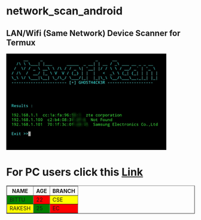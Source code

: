 # network_scan_android
<h2>LAN/Wifi (Same Network) Device Scanner for Termux </h2>

<img src="https://github.com/GH0STH4CKER/network_scan_android/blob/main/androidipscan_ss.jpg" width=85%>

# For PC users click this <a href="https://github.com/GH0STH4CKER/Lan_IP_Scanner" >Link</a>

<table width="500" border="1"> 
<tr> 
<th>NAME</th> 
<th>AGE</th> 
<th>BRANCH</th> 
</tr> 
<tr> 
<td bgcolor="green">BITTU</td> 
<td bgcolor="red">22</td> 
<td bgcolor="yellow">CSE</td> 
</tr> 
<tr> 
<td bgcolor="yellow">RAKESH</td> 
<td bgcolor="green">25</td> 
<td bgcolor="red">EC</td> 
</tr> 
</table> 

